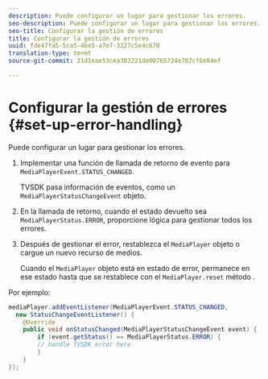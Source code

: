 ```yaml
---
description: Puede configurar un lugar para gestionar los errores.
seo-description: Puede configurar un lugar para gestionar los errores.
seo-title: Configurar la gestión de errores
title: Configurar la gestión de errores
uuid: fde47fa5-5ca5-4be5-a7e7-3227c5e4c670
translation-type: tm+mt
source-git-commit: 21d1eae53cea303221de00765724e787cf6e84ef

---
```



# Configurar la gestión de errores {#set-up-error-handling}

Puede configurar un lugar para gestionar los errores.

1. Implementar una función de llamada de retorno de evento para `MediaPlayerEvent.STATUS_CHANGED`.

   TVSDK pasa información de eventos, como un `MediaPlayerStatusChangeEvent` objeto.
1. En la llamada de retorno, cuando el estado devuelto sea `MediaPlayerStatus.ERROR`, proporcione lógica para gestionar todos los errores.
1. Después de gestionar el error, restablezca el `MediaPlayer` objeto o cargue un nuevo recurso de medios.

   Cuando el `MediaPlayer` objeto está en estado de error, permanece en ese estado hasta que se restablece con el `MediaPlayer.reset` método .

<!--<a id="example_E74BB605ED08450295B8902F1E4BB8F5"></a>-->

Por ejemplo:

```java
mediaPlayer.addEventListener(MediaPlayerEvent.STATUS_CHANGED,  
  new StatusChangeEventListener() { 
    @Override 
    public void onStatusChanged(MediaPlayerStatusChangeEvent event) { 
        if (event.getStatus() == MediaPlayerStatus.ERROR) { 
        // handle TVSDK error here 
        } 
    } 
});
```

